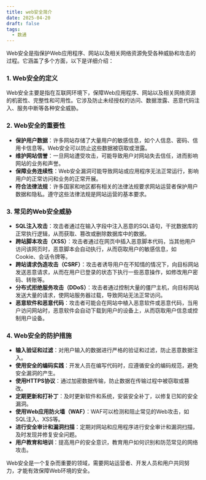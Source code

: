 ```yaml
---
title: web安全简介
date: 2025-04-20
draft: false
tags:
  - 数通
---
```

Web安全是指保护Web应用程序、网站以及相关网络资源免受各种威胁和攻击的过程。它涵盖了多个方面，以下是详细介绍：

### 1. Web安全的定义
Web安全主要是指在互联网环境下，保障Web应用程序、网站以及相关网络资源的机密性、完整性和可用性。它涉及防止未经授权的访问、数据泄露、恶意代码注入、服务中断等各种安全威胁。

### 2. Web安全的重要性
- **保护用户数据**：许多网站存储了大量用户的敏感信息，如个人信息、密码、信用卡信息等。Web安全可以防止这些数据被窃取或泄露。
- **维护网站信誉**：一旦网站遭受攻击，可能导致用户对网站失去信任，进而影响网站的业务和声誉。
- **保障业务连续性**：Web安全漏洞可能导致网站或应用程序无法正常运行，影响用户的正常访问和业务的正常开展。
- **符合法律法规**：许多国家和地区都有相关的法律法规要求网站运营者保护用户数据和隐私。遵守这些法律法规是网站运营的基本要求。

### 3. 常见的Web安全威胁
- **SQL注入攻击**：攻击者通过在输入字段中注入恶意的SQL语句，干扰数据库的正常执行逻辑，从而获取、篡改或删除数据库中的数据。
- **跨站脚本攻击（XSS）**：攻击者通过在网页中插入恶意脚本代码，当其他用户访问该网页时，恶意脚本会自动执行，从而窃取用户的敏感信息，如Cookie、会话令牌等。
- **跨站请求伪造攻击（CSRF）**：攻击者诱导用户在不知情的情况下，向目标网站发送恶意请求，从而在用户已登录的状态下执行一些恶意操作，如修改用户密码、转账等。
- **分布式拒绝服务攻击（DDoS）**：攻击者通过控制大量的僵尸主机，向目标网站发送大量的请求，使网站服务器过载，导致网站无法正常访问。
- **恶意软件和恶意代码**：攻击者可能会在网站中植入恶意软件或恶意代码，当用户访问网站时，恶意软件会自动下载到用户的设备上，从而窃取用户信息或控制用户设备。

### 4. Web安全的防护措施
- **输入验证和过滤**：对用户输入的数据进行严格的验证和过滤，防止恶意数据注入。
- **使用安全的编码实践**：开发人员在编写代码时，应遵循安全的编码规范，避免安全漏洞的产生。
- **使用HTTPS协议**：通过加密数据传输，防止数据在传输过程中被窃取或篡改。
- **定期更新和打补丁**：及时更新软件和系统，安装安全补丁，以修复已知的安全漏洞。
- **使用Web应用防火墙（WAF）**：WAF可以检测和阻止常见的Web攻击，如SQL注入、XSS等。
- **进行安全审计和漏洞扫描**：定期对网站和应用程序进行安全审计和漏洞扫描，及时发现并修复安全问题。
- **用户教育和培训**：提高用户的安全意识，教育用户如何识别和防范常见的网络攻击。

Web安全是一个复杂而重要的领域，需要网站运营者、开发人员和用户共同努力，才能有效保障Web环境的安全。